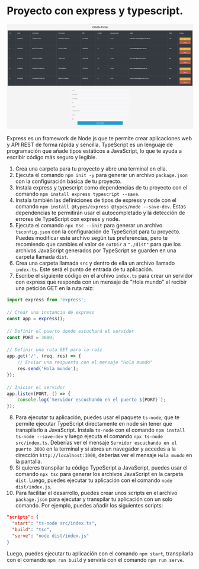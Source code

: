 # Proyecto con express y typescript.

![CRUD-FICHI](./public/mockup.png)

Express es un framework de Node.js que te permite crear aplicaciones web y API REST de forma rápida y sencilla. TypeScript es un lenguaje de programación que añade tipos estáticos a JavaScript, lo que te ayuda a escribir código más seguro y legible.

1. Crea una carpeta para tu proyecto y abre una terminal en ella.
2. Ejecuta el comando `npm init -y` para generar un archivo `package.json` con la configuración básica de tu proyecto.
3. Instala express y typescript como dependencias de tu proyecto con el comando `npm install express typescript --save`.
4. Instala también las definiciones de tipos de express y node con el comando `npm install @types/express @types/node --save-dev`. Estas dependencias te permitirán usar el autocompletado y la detección de errores de TypeScript con express y node.
5. Ejecuta el comando `npx tsc --init` para generar un archivo `tsconfig.json` con la configuración de TypeScript para tu proyecto. Puedes modificar este archivo según tus preferencias, pero te recomiendo que cambies el valor de `outDir` a `"./dist"` para que los archivos JavaScript generados por TypeScript se guarden en una carpeta llamada `dist`.
6. Crea una carpeta llamada `src` y dentro de ella un archivo llamado `index.ts`. Este será el punto de entrada de tu aplicación.
7. Escribe el siguiente código en el archivo `index.ts` para crear un servidor con express que responda con un mensaje de "Hola mundo" al recibir una petición GET en la ruta raíz:

```typescript
import express from 'express';

// Crear una instancia de express
const app = express();

// Definir el puerto donde escuchará el servidor
const PORT = 3000;

// Definir una ruta GET para la raíz
app.get('/', (req, res) => {
	// Enviar una respuesta con el mensaje "Hola mundo"
	res.send('Hola mundo');
});

// Iniciar el servidor
app.listen(PORT, () => {
	console.log(`Servidor escuchando en el puerto ${PORT}`);
});
```

8. Para ejecutar tu aplicación, puedes usar el paquete `ts-node`, que te permite ejecutar TypeScript directamente en node sin tener que transpilarlo a JavaScript. Instala `ts-node` con el comando `npm install ts-node --save-dev` y luego ejecuta el comando `npx ts-node src/index.ts`. Deberías ver el mensaje `Servidor escuchando en el puerto 3000` en la terminal y si abres un navegador y accedes a la dirección `http://localhost:3000`, deberías ver el mensaje `Hola mundo` en la pantalla.
9. Si quieres transpilar tu código TypeScript a JavaScript, puedes usar el comando `npx tsc` para generar los archivos JavaScript en la carpeta `dist`. Luego, puedes ejecutar tu aplicación con el comando `node dist/index.js`.
10. Para facilitar el desarrollo, puedes crear unos scripts en el archivo `package.json` para ejecutar y transpilar tu aplicación con un solo comando. Por ejemplo, puedes añadir los siguientes scripts:

```json
"scripts": {
  "start": "ts-node src/index.ts",
  "build": "tsc",
  "serve": "node dist/index.js"
}
```

Luego, puedes ejecutar tu aplicación con el comando `npm start`, transpilarla con el comando `npm run build` y servirla con el comando `npm run serve`.
